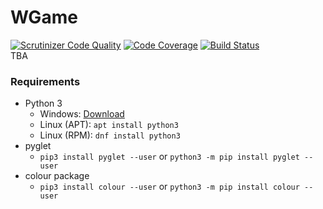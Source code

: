 # WGame
[![Scrutinizer Code Quality](https://scrutinizer-ci.com/g/woodrixel/WGame/badges/quality-score.png?b=master)](https://scrutinizer-ci.com/g/woodrixel/WGame/?branch=master) [![Code Coverage](https://scrutinizer-ci.com/g/woodrixel/WGame/badges/coverage.png?b=master)](https://scrutinizer-ci.com/g/woodrixel/WGame/?branch=master) [![Build Status](https://scrutinizer-ci.com/g/woodrixel/WGame/badges/build.png?b=master)](https://scrutinizer-ci.com/g/woodrixel/WGame/build-status/master)\
TBA
### Requirements
- Python 3
  - Windows: [Download](https://www.python.org/downloads/)
  - Linux (APT): `apt install python3`
  - Linux (RPM): `dnf install python3`
- pyglet
  - `pip3 install pyglet --user` or `python3 -m pip install pyglet --user`
- colour package
  - `pip3 install colour --user` or `python3 -m pip install colour --user`